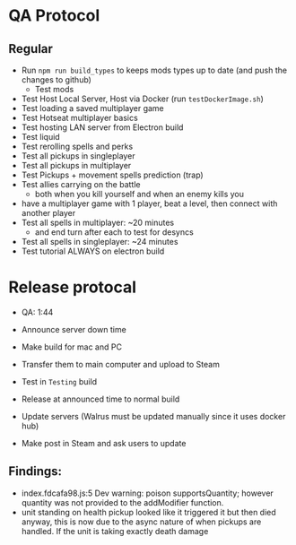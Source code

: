 # QA Protocol
## Regular
- Run `npm run build_types` to keeps mods types up to date (and push the changes to github)
    - Test mods
- Test Host Local Server, Host via Docker (run `testDockerImage.sh`)
- Test loading a saved multiplayer game
- Test Hotseat multiplayer basics
- Test hosting LAN server from Electron build
- Test liquid
- Test rerolling spells and perks
- Test all pickups in singleplayer
- Test all pickups in multiplayer
- Test Pickups + movement spells prediction (trap)
- Test allies carrying on the battle
    - both when you kill yourself and when an enemy kills you
- have a multiplayer game with 1 player, beat a level, then connect with another player
- Test all spells in multiplayer: ~20 minutes
    - and end turn after each to test for desyncs
- Test all spells in singleplayer: ~24 minutes
- Test tutorial ALWAYS on electron build

# Release protocal
- QA: 1:44
- Announce server down time
- Make build for mac and PC
- Transfer them to main computer and upload to Steam
- Test in `Testing` build

- Release at announced time to normal build
- Update servers (Walrus must be updated manually since it uses docker hub)
- Make post in Steam and ask users to update

## Findings:
- index.fdcafa98.js:5 Dev warning: poison supportsQuantity; however quantity was not provided to the addModifier function.
- unit standing on health pickup looked like it triggered it but then died anyway, this is now due to the async nature of when pickups are handled.  If the unit is taking exactly death damage
